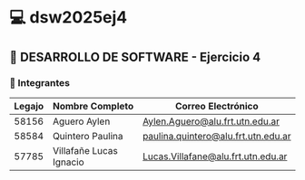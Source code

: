 # 💻 dsw2025ej4

## 🧠 DESARROLLO DE SOFTWARE - Ejercicio 4

### 👥 Integrantes

| Legajo | Nombre Completo          | Correo Electrónico                                
|--------|--------------------------|---------------------------------------------------|
| 58156  | Aguero Aylen             | Aylen.Aguero@alu.frt.utn.edu.ar                   |
| 58584  | Quintero Paulina         | paulina.quintero@alu.frt.utn.edu.ar               |
| 57785  | Villafañe Lucas Ignacio  | Lucas.Villafane@alu.frt.utn.edu.ar                |

